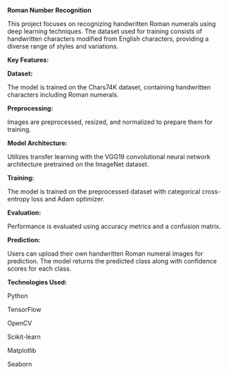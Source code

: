 **Roman Number Recognition**

This project focuses on recognizing handwritten Roman numerals using deep learning techniques. The dataset used for training consists of handwritten characters modified from English characters, providing a diverse range of styles and variations.

**Key Features:**

**Dataset:**

The model is trained on the Chars74K dataset, containing handwritten characters including Roman numerals.

**Preprocessing:** 

Images are preprocessed, resized, and normalized to prepare them for training.

**Model Architecture:**

Utilizes transfer learning with the VGG19 convolutional neural network architecture pretrained on the ImageNet dataset.

**Training:**

The model is trained on the preprocessed dataset with categorical cross-entropy loss and Adam optimizer.

**Evaluation:**

Performance is evaluated using accuracy metrics and a confusion matrix.

**Prediction:** 

Users can upload their own handwritten Roman numeral images for prediction. The model returns the predicted class along with confidence scores for each class.

**Technologies Used:**

Python

TensorFlow

OpenCV

Scikit-learn

Matplotlib

Seaborn
